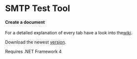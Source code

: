 # SMTP Test Tool


#### <i class="icon-file"></i> Create a document


For a detailed explanation of every tab have a look into the[wiki](https://github.com/georgjf/SMTPtool/wiki).

Download the newest [version](https://raw.githubusercontent.com/georgjf/SMTPtool/master/SMTPtool%20v4.zip). 


Requires .NET Framework 4